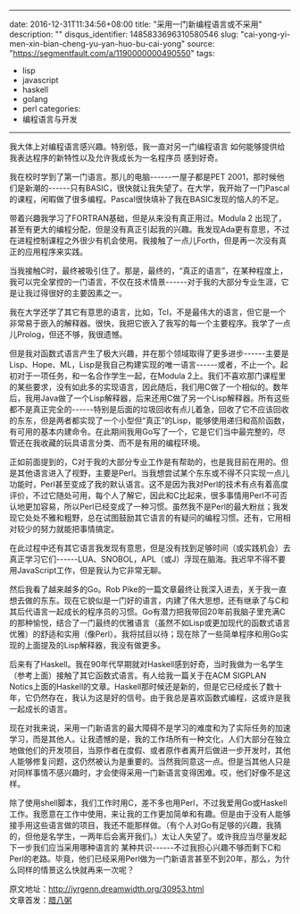 
---
date: 2016-12-31T11:34:56+08:00
title: "采用一门新编程语言或不采用"
description: ""
disqus_identifier: 1485833696310580546
slug: "cai-yong-yi-men-xin-bian-cheng-yu-yan-huo-bu-cai-yong"
source: "https://segmentfault.com/a/1190000000490550"
tags: 
- lisp 
- javascript 
- haskell 
- golang 
- perl 
categories:
- 编程语言与开发
---

我大体上对编程语言感兴趣。特别低，我一直对另一门编程语言
如何能够提供给我表达程序的新特性以及允许我成长为一名程序员 感到好奇。

我在校时学到了第一门语言。那儿的电脑------一屋子都是PET
2001，那时候他们是新潮的------只有BASIC，很快就让我失望了。在大学，我开始了一门Pascal的课程，闲暇做了很多编程。Pascal很快填补了我在BASIC发现的恼人的不足。

带着兴趣我学习了FORTRAN基础，但是从来没有真正用过。Modula 2
出现了，甚至有更大的编程分配，但是没有真正引起我的兴趣。我发现Ada更有意思，不过在进程控制课程之外很少有机会使用。我接触了一点儿Forth，但是再一次没有真正的应用程序来实践。

当我接触C时，最终被吸引住了。那是，最终的，“真正的语言”，在某种程度上，我可以完全掌控的一门语言，不仅在技术情景------对于我的大部分专业生涯，它是让我过得很好的主要因素之一。

我在大学还学了其它有意思的语言，比如，Tcl，不是最伟大的语言，但它是一个非常易于嵌入的解释器。很快，我把它嵌入了我写的每一个主要程序。我学了一点儿Prolog，但还不够，我很遗憾。

但是我对函数式语言产生了极大兴趣，并在那个领域取得了更多进步------主要是Lisp、Hope、ML，Lisp是我自己构建实现的唯一语言------或者，不止一个。起初对于一项任务，和一名合作学生一起，在Modula
2上。我们不喜欢那门课程里的某些要求，没有如此多的实现语言，因此随后，我们用C做了一个相似的。数年后，我用Java做了一个Lisp解释器，后来还用C做了另一个Lisp解释器。所有这些都不是真正完全的------特别是后面的垃圾回收有点儿着急，回收了它不应该回收的东东，但是两者都实现了一个小型但“真正”的Lisp，能够使用递归和高阶函数，有可用的基本内建命令。在此期间我用Go写了一个，它是它们当中最完整的，尽管还在我收藏的玩具语言分类、而不是有用的编程环境。

正如前面提到的，C对于我的大部分专业工作是有帮助的，也是我目前在用的。但是其他语言进入了视野，主要是Perl。当我想尝试某个东东或不得不只实现一点儿功能时，Perl甚至变成了我的默认语言。这不是因为我对Perl的技术有点有着高度评价，不过它随处可用，每个人了解它，因此和C比起来，很多事情用Perl不可否认地更加容易，所以Perl已经变成了一种习惯。虽然我不是Perl的最大粉丝；我发现它处处不雅和粗野，总在试图鼓励其它语言的有疑问的编程习惯。还有，它用相对较少的努力就能把事情搞定。

在此过程中还有其它语言我发现有意思，但是没有找到足够时间（或实践机会）去真正学习它们------LUA、SNOBOL，APL（或J）浮现在脑海。我迟早不得不要用JavaScript工作，但是我认为它非常无聊。

然后我看了越来越多的Go。Rob
Pike的一篇文章最终让我深入进去，关于我一直想去做的东东。现在它貌似是一门好的语言，内建了伟大思想，还有继承了与C和其后代语言一起成长的程序员的习惯。Go有潜力把我带回20年前我脑子里充满C的那种愉悦，结合了一门最终的优雅语言（虽然不如Lisp或更加现代的函数式语言优雅）的舒适和实用（像Perl）。我将拭目以待；现在除了一些简单程序和用Go实现的上面提及的Lisp解释器，我没有做更多。

后来有了Haskell。我在90年代早期就对Haskell感到好奇，当时我做为一名学生（参考上面）接触了其它函数式语言。有人给我一篇关于在ACM
SIGPLAN
Notics上面的Haskell的文章。Haskell那时候还是新的，但是它已经成长了数十年，它仍然存在，我认为这是好的信号。由于我总是喜欢函数式编程，这或许是我一起成长的语言。

现在对我来说，采用一门新语言的最大障碍不是学习的难度和为了实际任务的加速学习，而是其他人。让我遗憾的是，我的工作场所有一种文化，人们大部分在独立地做他们的开发项目，当原作者在度假、或者原作者离开后做进一步开发时，其他人能够修复问题，这仍然被认为是重要的。当然我同意这一点。但是当其他人只是对同样事情不感兴趣时，才会使得采用一门新语言变得困难。哎，他们好像不是这样。

除了使用shell脚本，我们工作时用C，差不多也用Perl，不过我爱用Go或Haskell工作。我愿意在工作中使用，来让我的工作更加简单和有趣。但是由于没有人能够接手用这些语言做的项目，我还不能那样做。（有个人对Go有足够的兴趣，我猜的，但他是名学生，一两年后会离开我们。）太让人失望了。或许我应当尽量发起
下一步我们应当采用哪种语言的
某种共识------不过我担心兴趣不够而剩下C和Perl的老路。毕竟，他们已经采用Perl做为一门新语言甚至不到20年，那么，为什么同样的情景这么快就再来一次呢？

原文地址：<http://jyrgenn.dreamwidth.org/30953.html>\
文章首发：[腊八粥](http://www.labazhou.net/2014/05/adopting-a-new-programming-language-or-not/)

